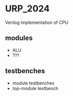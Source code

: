 # URP_2024
Verilog implementation of CPU

## modules

- ALU
- ???

## testbenches

- module testbenches
- top-module testbench